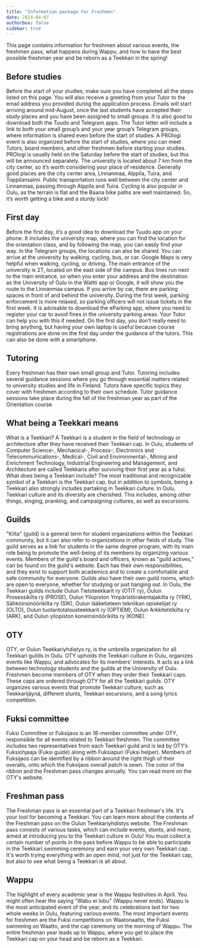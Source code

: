 ```yaml
---
title: "Information package for Freshmen"
date: 2024-04-07
authorbox: false
sidebar: true
---
```


This page contains information for freshmen about various events, the freshmen pass, what happens during Wappu, and how to have the best possible freshman year and be reborn as a Teekkari in the spring!

## Before studies

Before the start of your studies, make sure you have completed all the steps listed on this page. You will also receive a greeting from your Tutor to the email address you provided during the application process. Emails will start arriving around mid-August, once the last students have accepted their study places and you have been assigned to small groups. It is also good to download both the Tuudo and Telegram apps. The Tutor letter will include a link to both your small group’s and your year group’s Telegram groups, where information is shared even before the start of studies.
A PROlogi event is also organized before the start of studies, where you can meet Tutors, board members, and other freshmen before starting your studies. PROlogi is usually held on the Saturday before the start of studies, but this will be announced separately.
The university is located about 7 km from the city center, so it’s worth considering your place of residence. Generally good places are the city center area, Linnanmaa, Alppila, Tuira, and Toppilansalmi. Public transportation runs well between the city center and Linnanmaa, passing through Alppila and Tuira. Cycling is also popular in Oulu, as the terrain is flat and the Baana bike paths are well maintained. So, it’s worth getting a bike and a sturdy lock!

## First day

Before the first day, it’s a good idea to download the Tuudo app on your phone. It includes the university map, where you can find the location for the orientation class, and by following the map, you can easily find your way. In the Telegram groups, the locations can also be shared.
You can arrive at the university by walking, cycling, bus, or car. Google Maps is very helpful when walking, cycling, or driving. The main entrance of the university is 2T, located on the east side of the campus. Bus lines run next to the main entrance, so when you enter your address and the destination as the University of Oulu in the Waltti app or Google, it will show you the route to the Linnanmaa campus.
If you arrive by car, there are parking spaces in front of and behind the university. During the first week, parking enforcement is more relaxed, so parking officers will not issue tickets in the first week. It is advisable to download the eParking app, where you need to register your car to avoid fines in the university parking areas. Your Tutor can help you with this if needed.
On the first day, you don’t really need to bring anything, but having your own laptop is useful because course registrations are done on the first day under the guidance of the tutors. This can also be done with a smartphone.

## Tutoring

Every freshman has their own small group and Tutor. Tutoring includes several guidance sessions where you go through essential matters related to university studies and life in Finland. Tutors have specific topics they cover with freshmen according to their own schedule. Tutor guidance sessions take place during the fall of the freshman year as part of the Orientation course.

## What being a Teekkari means

What is a Teekkari? A Teekkari is a student in the field of technology or architecture after they have received their Teekkari cap. In Oulu, students of Computer Science-, Mechanical-, Process-, Electronics and Telecommunications-, Medical-, Civil and Environmental-, Mining and Enrichment Technology, Industrial Engineering and Management, and Architecture are called Teekkaris after surviving their first year as a fuksi.
What does being a Teekkari include? The most traditional and recognizable symbol of a Teekkari is the Teekkari cap, but in addition to symbols, being a Teekkari also strongly includes partaking in Teekkari culture. In Oulu, Teekkari culture and its diversity are cherished. This includes, among other things, singing, pranking, and campaigning cultures, as well as excursions.

## Guilds

"Kilta" (guild) is a general term for student organizations within the Teekkari community, but it can also refer to organizations in other fields of study. The guild serves as a link for students in the same degree program, with its main role being to promote the well-being of its members by organizing various events. Members of the guild's board and officers, known as "guild actives," can be found on the guild's website. Each has their own responsibilities, and they exist to support both academics and to create a comfortable and safe community for everyone. Guilds also have their own guild rooms, which are open to everyone, whether for studying or just hanging out.
In Oulu, the Teekkari guilds include Oulun Tietoteekkarit ry (OTiT ry), Oulun Prosessikilta ry (PROSE), Oulun Yliopiston Ympäristörakentajakilta ry (YRK), Sähköinsinöörikilta ry (SIK), Oulun lääketieteen tekniikan opiskelijat ry (OLTO), Oulun tuotantotalousteekkarit ry (OPTIEM), Oulun Arkkitehtikilta ry (ARK), and Oulun yliopiston koneinsinöörikilta ry (KONE).

## OTY

OTY, or Oulun Teekkariyhdistys ry, is the umbrella organization for all Teekkari guilds in Oulu. OTY upholds the Teekkari culture in Oulu, organizes events like Wappu, and advocates for its members' interests. It acts as a link between technology students and the guilds at the University of Oulu. Freshmen become members of OTY when they order their Teekkari caps. These caps are ordered through OTY for all the Teekkari guilds. OTY organizes various events that promote Teekkari culture, such as Teekkarijäynä, different stunts, Teekkari excursions, and a song lyrics competition.

## Fuksi committee

Fuksi Committee or Fuksijaos is an 18-member committee under OTY, responsible for all events related to Teekkari freshmen. The committee includes two representatives from each Teekkari guild and is led by OTY’s Fuksiohjaaja (Fuksi guide) along with Fuksiapuri (Fuksi helper). Members of Fuksijaos can be identified by a ribbon around the right thigh of their overalls, onto which the Fuksijaos overall patch is sewn. The color of the ribbon and the Freshman pass changes annually. You can read more on the OTY's website.

## Freshman pass

The Freshman pass is an essential part of a Teekkari freshman's life. It's your tool for becoming a Teekkari. You can learn more about the contents of the Freshman pass on the Oulun Teekkariyhdistys website. The Freshman pass consists of various tasks, which can include events, stunts, and more, aimed at introducing you to the Teekkari culture in Oulu! You must collect a certain number of points in the pass before Wappu to be able to participate in the Teekkari swimming ceremony and earn your very own Teekkari cap. It's worth trying everything with an open mind, not just for the Teekkari cap, but also to see what being a Teekkari is all about.

## Wappu

The highlight of every academic year is the Wappu festivities in April. You might often hear the saying "Wabu ei lobu" (Wappu never ends). Wappu is the most anticipated event of the year, and its celebrations last for two whole weeks in Oulu, featuring various events. The most important events for freshmen are the Fuksi competitions on Waatonaatto, the Fuksi swimming on Waatto, and the cap ceremony on the morning of Wappu. The entire freshman year leads up to Wappu, where you get to place the Teekkari cap on your head and be reborn as a Teekkari.
